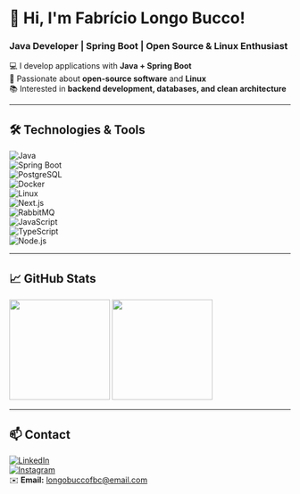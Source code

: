 # 👋 Hi, I'm Fabrício Longo Bucco!  
### Java Developer | Spring Boot | Open Source & Linux Enthusiast  

💻 I develop applications with **Java + Spring Boot**  
🐧 Passionate about **open-source software** and **Linux**  
📚 Interested in **backend development, databases, and clean architecture**  

---


## 🛠️ Technologies & Tools  

![Java](https://img.shields.io/badge/Java-ED8B00?style=flat&logo=openjdk&logoColor=white)  
![Spring Boot](https://img.shields.io/badge/Spring%20Boot-6DB33F?style=flat&logo=springboot&logoColor=white)  
![PostgreSQL](https://img.shields.io/badge/PostgreSQL-316192?style=flat&logo=postgresql&logoColor=white)  
![Docker](https://img.shields.io/badge/Docker-2496ED?style=flat&logo=docker&logoColor=white)  
![Linux](https://img.shields.io/badge/Linux-FCC624?style=flat&logo=linux&logoColor=black)  
![Next.js](https://img.shields.io/badge/Next.js-000000?style=flat&logo=next.js&logoColor=white)  
![RabbitMQ](https://img.shields.io/badge/RabbitMQ-FF6600?style=flat&logo=rabbitmq&logoColor=white)  
![JavaScript](https://img.shields.io/badge/JavaScript-F7DF1E?style=flat&logo=javascript&logoColor=black)  
![TypeScript](https://img.shields.io/badge/TypeScript-3178C6?style=flat&logo=typescript&logoColor=white)  
![Node.js](https://img.shields.io/badge/Node.js-339933?style=flat&logo=node.js&logoColor=white)  

---

## 📈 GitHub Stats  

<img height="180em" src="https://github-readme-stats.vercel.app/api?username=Fbclongobucco&show_icons=true&theme=radical"/>  
<img height="180em" src="https://github-readme-stats.vercel.app/api/top-langs/?username=Fbclongobucco&layout=compact&langs_count=8&theme=radical"/>  

---

## 📫 Contact  

[![LinkedIn](https://img.shields.io/badge/-LinkedIn-blue?style=flat-square&logo=linkedin)](https://www.linkedin.com/in/fabr%C3%ADcio-longo-bucco-456285219/)  
[![Instagram](https://img.shields.io/badge/-Instagram-E4405F?style=flat-square&logo=instagram&logoColor=white)](https://www.instagram.com/longobucco_dev/)  
✉️ **Email:** longobuccofbc@email.com  
